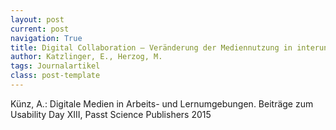 ```yaml
---
layout: post
current: post
navigation: True
title: Digital Collaboration – Veränderung der Mediennutzung in interuniversitären Lerngruppen
author: Katzlinger, E., Herzog, M.
tags: Journalartikel
class: post-template
---
```


Künz, A.: Digitale Medien in Arbeits- und Lernumgebungen. Beiträge zum Usability Day XIII, Passt Science Publishers 2015